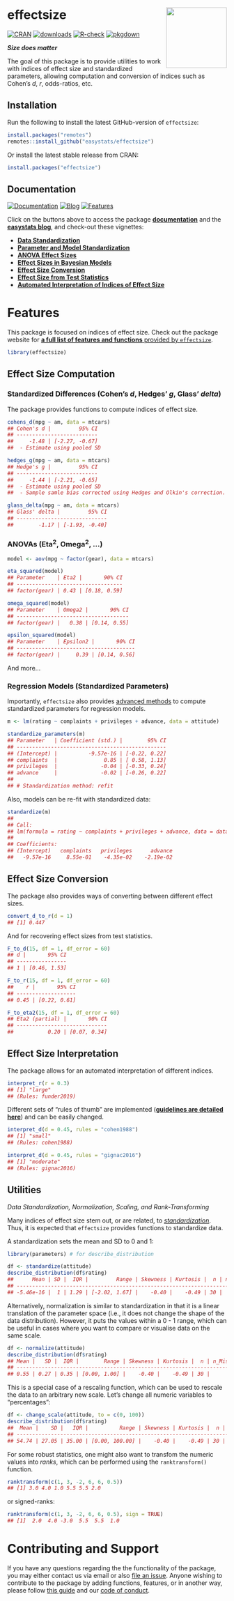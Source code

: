 
# effectsize <img src='man/figures/logo.png' align="right" height="139" />

[![CRAN](http://www.r-pkg.org/badges/version/effectsize)](https://cran.r-project.org/package=effectsize)
[![downloads](http://cranlogs.r-pkg.org/badges/effectsize)](https://cran.r-project.org/package=effectsize)
[![R-check](https://github.com/easystats/effectsize/workflows/R-check/badge.svg)](https://github.com/easystats/effectsize/actions)
[![pkgdown](https://github.com/easystats/effectsize/workflows/pkgdown/badge.svg)](https://github.com/easystats/effectsize/actions)

***Size does matter***

The goal of this package is to provide utilities to work with indices of
effect size and standardized parameters, allowing computation and
conversion of indices such as Cohen’s *d*, *r*, odds-ratios, etc.

## Installation

Run the following to install the latest GitHub-version of `effectsize`:

``` r
install.packages("remotes")
remotes::install_github("easystats/effectsize")
```

Or install the latest stable release from CRAN:

``` r
install.packages("effectsize")
```

## Documentation

[![Documentation](https://img.shields.io/badge/documentation-effectsize-orange.svg?colorB=E91E63)](https://easystats.github.io/effectsize/)
[![Blog](https://img.shields.io/badge/blog-easystats-orange.svg?colorB=FF9800)](https://easystats.github.io/blog/posts/)
[![Features](https://img.shields.io/badge/features-effectsize-orange.svg?colorB=2196F3)](https://easystats.github.io/effectsize/reference/index.html)

Click on the buttons above to access the package
[**documentation**](https://easystats.github.io/effectsize/) and the
[**easystats blog**](https://easystats.github.io/blog/posts/), and
check-out these vignettes:

  - [**Data
    Standardization**](https://easystats.github.io/effectsize/articles/standardize_data.html)
  - [**Parameter and Model
    Standardization**](https://easystats.github.io/effectsize/articles/standardize_parameters.html)
  - [**ANOVA Effect
    Sizes**](https://easystats.github.io/effectsize/articles/anovaES.html)
  - [**Effect Sizes in Bayesian
    Models**](https://easystats.github.io/effectsize/articles/bayesian_models.html)
  - [**Effect Size
    Conversion**](https://easystats.github.io/effectsize/articles/convert.html)
  - [**Effect Size from Test
    Statistics**](https://easystats.github.io/effectsize/articles/from_test_statistics.html)
  - [**Automated Interpretation of Indices of Effect
    Size**](https://easystats.github.io/effectsize/articles/interpret.html)

# Features

This package is focused on indices of effect size. Check out the package
website for [**a full list of features and functions** provided by
`effectsize`](https://easystats.github.io/effectsize/reference/index.html).

``` r
library(effectsize)
```

## Effect Size Computation

### Standardized Differences (Cohen’s *d*, Hedges’ *g*, Glass’ *delta*)

The package provides functions to compute indices of effect size.

``` r
cohens_d(mpg ~ am, data = mtcars)
## Cohen's d |         95% CI
## --------------------------
##     -1.48 | [-2.27, -0.67]
##  - Estimate using pooled SD

hedges_g(mpg ~ am, data = mtcars)
## Hedge's g |         95% CI
## --------------------------
##     -1.44 | [-2.21, -0.65]
##  - Estimate using pooled SD
##  - Sample samle bias corrected using Hedges and Olkin's correction.

glass_delta(mpg ~ am, data = mtcars)
## Glass' delta |         95% CI
## -----------------------------
##        -1.17 | [-1.93, -0.40]
```

### ANOVAs (Eta<sup>2</sup>, Omega<sup>2</sup>, …)

``` r
model <- aov(mpg ~ factor(gear), data = mtcars)

eta_squared(model)
## Parameter    | Eta2 |       90% CI
## ----------------------------------
## factor(gear) | 0.43 | [0.18, 0.59]

omega_squared(model)
## Parameter    | Omega2 |       90% CI
## ------------------------------------
## factor(gear) |   0.38 | [0.14, 0.55]

epsilon_squared(model)
## Parameter    | Epsilon2 |       90% CI
## --------------------------------------
## factor(gear) |     0.39 | [0.14, 0.56]
```

And more…

### Regression Models (Standardized Parameters)

Importantly, `effectsize` also provides [advanced
methods](https://easystats.github.io/effectsize/articles/standardize_parameters.html)
to compute standardized parameters for regression models.

``` r
m <- lm(rating ~ complaints + privileges + advance, data = attitude)

standardize_parameters(m)
## Parameter   | Coefficient (std.) |        95% CI
## ------------------------------------------------
## (Intercept) |          -9.57e-16 | [-0.22, 0.22]
## complaints  |               0.85 | [ 0.58, 1.13]
## privileges  |              -0.04 | [-0.33, 0.24]
## advance     |              -0.02 | [-0.26, 0.22]
## 
## # Standardization method: refit
```

Also, models can be re-fit with standardized data:

``` r
standardize(m)
## 
## Call:
## lm(formula = rating ~ complaints + privileges + advance, data = data_std)
## 
## Coefficients:
## (Intercept)   complaints   privileges      advance  
##   -9.57e-16     8.55e-01    -4.35e-02    -2.19e-02
```

<!-- add cohens_f2? -->

## Effect Size Conversion

The package also provides ways of converting between different effect
sizes.

``` r
convert_d_to_r(d = 1)
## [1] 0.447
```

And for recovering effect sizes from test statistics.

``` r
F_to_d(15, df = 1, df_error = 60)
## d |       95% CI
## ----------------
## 1 | [0.46, 1.53]

F_to_r(15, df = 1, df_error = 60)
##    r |       95% CI
## -------------------
## 0.45 | [0.22, 0.61]

F_to_eta2(15, df = 1, df_error = 60)
## Eta2 (partial) |       90% CI
## -----------------------------
##           0.20 | [0.07, 0.34]
```

## Effect Size Interpretation

The package allows for an automated interpretation of different indices.

``` r
interpret_r(r = 0.3)
## [1] "large"
## (Rules: funder2019)
```

Different sets of “rules of thumb” are implemented ([**guidelines are
detailed
here**](https://easystats.github.io/effectsize/articles/interpret.html))
and can be easily changed.

``` r
interpret_d(d = 0.45, rules = "cohen1988")
## [1] "small"
## (Rules: cohen1988)

interpret_d(d = 0.45, rules = "gignac2016")
## [1] "moderate"
## (Rules: gignac2016)
```

## Utilities

*Data Standardization, Normalization, Scaling, and Rank-Transforming*

Many indices of effect size stem out, or are related, to
[*standardization*](https://easystats.github.io/effectsize/articles/standardize_parameters.html).
Thus, it is expected that `effectsize` provides functions to standardize
data.

A standardization sets the mean and SD to 0 and 1:

``` r
library(parameters) # for describe_distribution

df <- standardize(attitude)
describe_distribution(df$rating)
##      Mean | SD |  IQR |         Range | Skewness | Kurtosis |  n | n_Missing
## ----------------------------------------------------------------------------
## -5.46e-16 |  1 | 1.29 | [-2.02, 1.67] |    -0.40 |    -0.49 | 30 |         0
```

Alternatively, normalization is similar to standardization in that it is
a linear translation of the parameter space (i.e., it does not change
the shape of the data distribution). However, it puts the values within
a 0 - 1 range, which can be useful in cases where you want to compare or
visualise data on the same scale.

``` r
df <- normalize(attitude)
describe_distribution(df$rating)
## Mean |   SD |  IQR |        Range | Skewness | Kurtosis |  n | n_Missing
## ------------------------------------------------------------------------
## 0.55 | 0.27 | 0.35 | [0.00, 1.00] |    -0.40 |    -0.49 | 30 |         0
```

This is a special case of a rescaling function, which can be used to
rescale the data to an arbitrary new scale. Let’s change all numeric
variables to “percentages”:

``` r
df <- change_scale(attitude, to = c(0, 100)) 
describe_distribution(df$rating)
##  Mean |    SD |   IQR |          Range | Skewness | Kurtosis |  n | n_Missing
## -----------------------------------------------------------------------------
## 54.74 | 27.05 | 35.00 | [0.00, 100.00] |    -0.40 |    -0.49 | 30 |         0
```

For some robust statistics, one might also want to transfom the numeric
values into *ranks*, which can be performed using the `ranktransform()`
function.

``` r
ranktransform(c(1, 3, -2, 6, 6, 0.5))
## [1] 3.0 4.0 1.0 5.5 5.5 2.0
```

or signed-ranks:

``` r
ranktransform(c(1, 3, -2, 6, 6, 0.5), sign = TRUE)
## [1]  2.0  4.0 -3.0  5.5  5.5  1.0
```

# Contributing and Support

If you have any questions regarding the the functionality of the
package, you may either contact us via email or also [file an
issue](https://github.com/easystats/effectsize/issues). Anyone wishing
to contribute to the package by adding functions, features, or in
another way, please follow [this
guide](https://github.com/easystats/effectsize/blob/main/.github/CONTRIBUTING.md)
and our [code of
conduct](https://github.com/easystats/effectsize/blob/main/.github/CODE_OF_CONDUCT.md).
